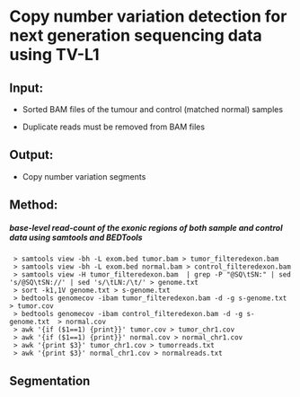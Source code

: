 # **Copy number variation detection for next generation sequencing data using TV-L1**

## **Input:**

- Sorted BAM files of the tumour and control (matched normal) samples

- Duplicate reads must be removed from BAM files

## **Output:**

- Copy number variation segments


## **Method:**

##### base-level read-count of the exonic regions of both sample and control data using samtools and BEDTools

```
 > samtools view -bh -L exom.bed tumor.bam > tumor_filteredexon.bam
 > samtools view -bh -L exom.bed normal.bam > control_filteredexon.bam
 > samtools view -H tumor_filteredexon.bam  | grep -P "@SQ\tSN:" | sed 's/@SQ\tSN://' | sed 's/\tLN:/\t/' > genome.txt
 > sort -k1,1V genome.txt > s-genome.txt
 > bedtools genomecov -ibam tumor_filteredexon.bam -d -g s-genome.txt  > tumor.cov
 > bedtools genomecov -ibam control_filteredexon.bam -d -g s-genome.txt  > normal.cov 
 > awk '{if ($1==1) {print}}' tumor.cov > tumor_chr1.cov
 > awk '{if ($1==1) {print}}' normal.cov > normal_chr1.cov
 > awk '{print $3}' tumor_chr1.cov > tumorreads.txt
 > awk '{print $3}' normal_chr1.cov > normalreads.txt

```


## **Segmentation**
